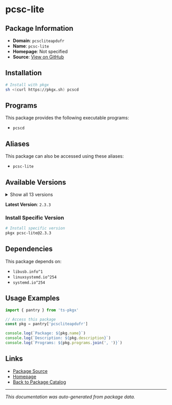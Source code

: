 # pcsc-lite

> 

## Package Information

- **Domain**: `pcscliteapdufr`
- **Name**: `pcsc-lite`
- **Homepage**: Not specified
- **Source**: [View on GitHub](https://github.com/pkgxdev/pantry/tree/main/projects/pcsclite.apdu.fr/package.yml)

## Installation

```bash
# Install with pkgx
sh <(curl https://pkgx.sh) pcscd
```

## Programs

This package provides the following executable programs:

- `pcscd`

## Aliases

This package can also be accessed using these aliases:

- `pcsc-lite`

## Available Versions

<details>
<summary>Show all 13 versions</summary>

- `2.3.3`, `2.3.2`, `2.3.1`, `2.3.0`, `2.2.3`
- `2.2.2`, `2.2.1`, `2.2.0`, `2.1.0`, `2.0.3`
- `2.0.2`, `2.0.1`, `2.0.0`

</details>

**Latest Version**: `2.3.3`

### Install Specific Version

```bash
# Install specific version
pkgx pcsc-lite@2.3.3
```

## Dependencies

This package depends on:

- `libusb.info^1`
- `linuxsystemd.io^254`
- `systemd.io^254`

## Usage Examples

```typescript
import { pantry } from 'ts-pkgx'

// Access this package
const pkg = pantry['pcscliteapdufr']

console.log(`Package: ${pkg.name}`)
console.log(`Description: ${pkg.description}`)
console.log(`Programs: ${pkg.programs.join(', ')}`)
```

## Links

- [Package Source](https://github.com/pkgxdev/pantry/tree/main/projects/pcsclite.apdu.fr/package.yml)
- [Homepage](#)
- [Back to Package Catalog](../package-catalog.md)

---

*This documentation was auto-generated from package data.*
